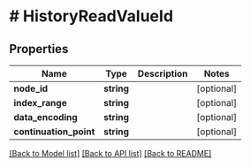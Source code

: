 # # HistoryReadValueId

## Properties

Name | Type | Description | Notes
------------ | ------------- | ------------- | -------------
**node_id** | **string** |  | [optional]
**index_range** | **string** |  | [optional]
**data_encoding** | **string** |  | [optional]
**continuation_point** | **string** |  | [optional]

[[Back to Model list]](../../README.md#models) [[Back to API list]](../../README.md#endpoints) [[Back to README]](../../README.md)
